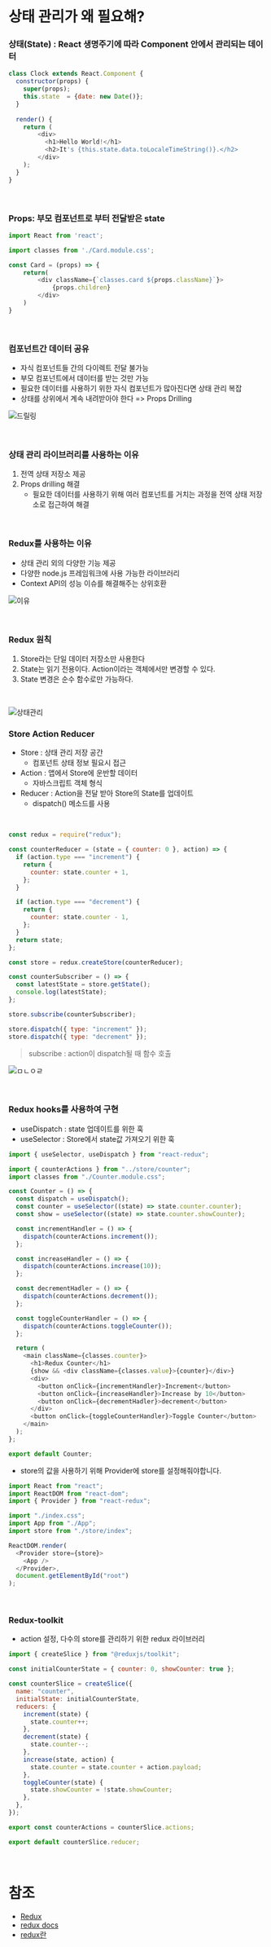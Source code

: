# 상태 관리가 왜 필요해?

### 상태(State) : React 생명주기에 따라 Component 안에서 관리되는 데이터
  
```javascript
class Clock extends React.Component {
  constructor(props) {
    super(props);
    this.state  = {date: new Date()}; 
  }
  
  render() {
    return (
        <div>
          <h1>Hello World!</h1>
          <h2>It's {this.state.data.toLocaleTimeString()}.</h2>
        </div>
    );
  }
}
```

<br/>

### Props: 부모 컴포넌트로 부터 전달받은 state

```javascript
import React from 'react';

import classes from './Card.module.css';

const Card = (props) => {
    return(
        <div className={`classes.card ${props.className}`}>
            {props.children}
        </div>
    )
}
```

<br/>

### 컴포넌트간 데이터 공유

- 자식 컴포넌트들 간의 다이렉트 전달 불가능
- 부모 컴포넌트에서 데이터를 받는 것만 가능
- 필요한 데이터를 사용하기 위한 자식 컴포넌트가 많아진다면 상태 관리 복잡
- 상태를 상위에서 계속 내려받아야 한다 => Props Drilling

![드릴링](https://miro.medium.com/max/438/1*_OmvHiizMacW5wod9F4sLA.png)

<br/>

### 상태 관리 라이브러리를 사용하는 이유

1. 전역 상태 저장소 제공
2. Props drilling 해결
   - 필요한 데이터를 사용하기 위해 여러 컴포넌트를 거치는 과정을 전역 상태 저장소로 접근하여 해결


<br/>

### Redux를 사용하는 이유

- 상태 관리 외의 다양한 기능 제공
- 다양한 node.js 프레임워크에 사용 가능한 라이브러리
- Context API의 성능 이슈를 해결해주는 상위호환

![이유](https://velog.velcdn.com/images%2Fcada%2Fpost%2F2fe54f52-a384-444a-88ad-05fd2d10028c%2Fdas.PNG)

<br/>

### Redux 원칙

1. Store라는 단일 데이터 저장소만 사용한다
2. State는 읽기 전용이다. Action이라는 객체에서만 변경할 수 있다.
3. State 변경은 순수 함수로만 가능하다.

<br/>

![상태관리](https://i0.wp.com/hanamon.kr/wp-content/uploads/2021/07/%E1%84%85%E1%85%B5%E1%84%83%E1%85%A5%E1%86%A8%E1%84%89%E1%85%B3-%E1%84%89%E1%85%A1%E1%86%BC%E1%84%90%E1%85%A2%E1%84%80%E1%85%AA%E1%86%AB%E1%84%85%E1%85%B5-%E1%84%83%E1%85%A1%E1%86%AB%E1%84%80%E1%85%A8.png?w=919&ssl=1)

### Store  Action  Reducer

- Store : 상태 관리 저장 공간
  - 컴포넌트 상태 정보 필요시 접근
- Action : 앱에서 Store에 운반할 데이터
  - 자바스크립트 객체 형식
- Reducer : Action을 전달 받아 Store의 State를 업데이트
  - dispatch() 메소드를 사용

<br/>

```javascript
const redux = require("redux");

const counterReducer = (state = { counter: 0 }, action) => {
  if (action.type === "increment") {
    return {
      counter: state.counter + 1,
    };
  }

  if (action.type === "decrement") {
    return {
      counter: state.counter - 1,
    };
  }
  return state;
};

const store = redux.createStore(counterReducer);

const counterSubscriber = () => {
  const latestState = store.getState();
  console.log(latestState);
};

store.subscribe(counterSubscriber);

store.dispatch({ type: "increment" });
store.dispatch({ type: "decrement" });
```

> subscribe : action이 dispatch될 때 함수 호출


![ㅁㄴㅇㄹ](https://s3.us-west-2.amazonaws.com/secure.notion-static.com/29c0231d-c9a1-47ab-936d-0f158ad7d322/Untitled.png?X-Amz-Algorithm=AWS4-HMAC-SHA256&X-Amz-Content-Sha256=UNSIGNED-PAYLOAD&X-Amz-Credential=AKIAT73L2G45EIPT3X45%2F20220809%2Fus-west-2%2Fs3%2Faws4_request&X-Amz-Date=20220809T005650Z&X-Amz-Expires=86400&X-Amz-Signature=b6053b556659f27039384863aa805faa9e879f5607138ae36edbe991ff805396&X-Amz-SignedHeaders=host&response-content-disposition=filename%20%3D%22Untitled.png%22&x-id=GetObject)

<br/>

### Redux hooks를 사용하여 구현

- useDispatch : state 업데이트를 위한 훅
- useSelector : Store에서 state값 가져오기 위한 훅

```javascript
import { useSelector, useDispatch } from "react-redux";

import { counterActions } from "../store/counter";
import classes from "./Counter.module.css";

const Counter = () => {
  const dispatch = useDispatch();
  const counter = useSelector((state) => state.counter.counter);
  const show = useSelector((state) => state.counter.showCounter);

  const incrementHandler = () => {
    dispatch(counterActions.increment());
  };

  const increaseHandler = () => {
    dispatch(counterActions.increase(10));
  };

  const decrementHadler = () => {
    dispatch(counterActions.decrement());
  };

  const toggleCounterHandler = () => {
    dispatch(counterActions.toggleCounter());
  };

  return (
    <main className={classes.counter}>
      <h1>Redux Counter</h1>
      {show && <div className={classes.value}>{counter}</div>}
      <div>
        <button onClick={incrementHandler}>Increment</button>
        <button onClick={increaseHandler}>Increase by 10</button>
        <button onClick={decrementHadler}>decrement</button>
      </div>
      <button onClick={toggleCounterHandler}>Toggle Counter</button>
    </main>
  );
};

export default Counter;
```

- store의 값을 사용하기 위해 Provider에 store를 설정해줘야합니다.

```javascript
import React from "react";
import ReactDOM from "react-dom";
import { Provider } from "react-redux";

import "./index.css";
import App from "./App";
import store from "./store/index";

ReactDOM.render(
  <Provider store={store}>
    <App />
  </Provider>,
  document.getElementById("root")
);
```


<br/>

### Redux-toolkit

- action 설정, 다수의 store를 관리하기 위한 redux 라이브러리

```javascript
import { createSlice } from "@reduxjs/toolkit";

const initialCounterState = { counter: 0, showCounter: true };

const counterSlice = createSlice({
  name: "counter",
  initialState: initialCounterState,
  reducers: {
    increment(state) {
      state.counter++;
    },
    decrement(state) {
      state.counter--;
    },
    increase(state, action) {
      state.counter = state.counter + action.payload;
    },
    toggleCounter(state) {
      state.showCounter = !state.showCounter;
    },
  },
});

export const counterActions = counterSlice.actions;

export default counterSlice.reducer;
```

<br/>


# 참조

- [Redux](https://hanamon.kr/redux%eb%9e%80-%eb%a6%ac%eb%8d%95%ec%8a%a4-%ec%83%81%ed%83%9c-%ea%b4%80%eb%a6%ac-%eb%9d%bc%ec%9d%b4%eb%b8%8c%eb%9f%ac%eb%a6%ac/)
- [redux docs](https://redux.js.org/introduction/getting-started)
- [redux란](https://mjn5027.tistory.com/33)
